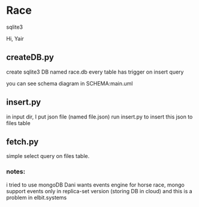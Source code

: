 # Race
sqlite3


Hi, Yair

## createDB.py
create sqlite3 DB named race.db
every table has trigger on insert query

you can see schema diagram in SCHEMA:main.uml 

## insert.py
in input dir, I put json file (named file.json)
run insert.py to insert this json to files table

## fetch.py
simple select query on files table.



### notes:
i tried to use mongoDB
Dani wants events engine for horse race, 
mongo support events only in replica-set version (storing DB in cloud)
and this is a problem in elbit.systems 
